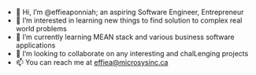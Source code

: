 - 👋 Hi, I’m @effieaponniah; an aspiring Software Engineer, Entrepreneur
- 👀 I’m interested in learning new things to find solution to complex real world problems
- 🌱 I’m currently learning MEAN stack and various business software applications
- 💞️ I’m looking to collaborate on any interesting and chalLenging projects
- 📫 You can reach me at effiea@microsysinc.ca

<!---
effieaponniah/effieaponniah is a ✨ special ✨ repository because its `README.md` (this file) appears on your GitHub profile.
You can click the Preview link to take a look at your changes.
--->
